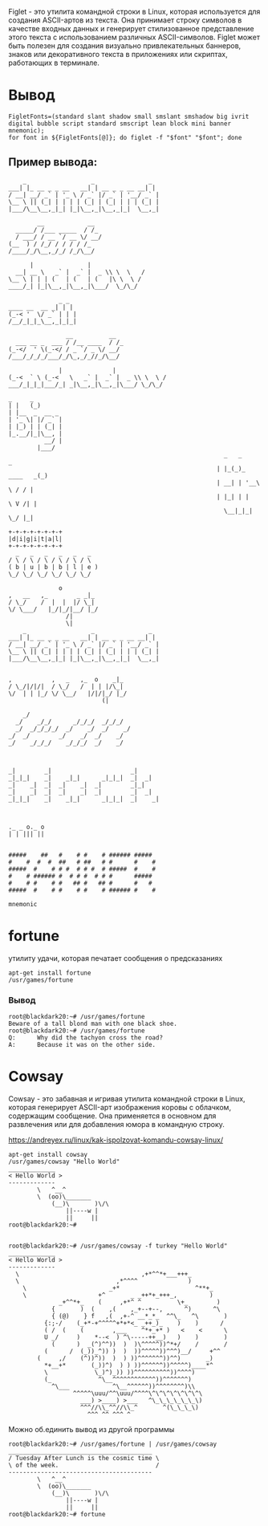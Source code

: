 Figlet - это утилита командной строки в Linux, которая используется для создания ASCII-артов из текста.
 Она принимает строку символов в качестве входных данных и генерирует стилизованное представление этого текста с использованием различных ASCII-символов. Figlet может быть полезен для создания визуально привлекательных баннеров, знаков или декоративного текста в приложениях или скриптах, работающих в терминале.

# Вывод 

    FigletFonts=(standard slant shadow small smslant smshadow big ivrit digital bubble script standard smscript lean block mini banner mnemonic);
    for font in ${FigletFonts[@]}; do figlet -f "$font" "$font"; done

## Пример вывода:

        _                  _               _
    ___| |_ __ _ _ __   __| | __ _ _ __ __| |
    / __| __/ _` | '_ \ / _` |/ _` | '__/ _` |
    \__ \ || (_| | | | | (_| | (_| | | | (_| |
    |___/\__\__,_|_| |_|\__,_|\__,_|_|  \__,_|

            __            __
      _____/ /___ _____  / /_
      / ___/ / __ `/ __ \/ __/
    (__  ) / /_/ / / / / /_
    /____/_/\__,_/_/ /_/\__/

          |               |
      __| __ \   _` |  _` |  _ \\ \  \   /
    \__ \ | | | (   | (   | (   |\ \  \ /
    ____/_| |_|\__,_|\__,_|\___/  \_/\_/

                  _ _
    ____ __  __ _| | |
    (_-< '  \/ _` | | |
    /__/_|_|_\__,_|_|_|

                    __          __
      ___ __ _  ___ / /__ ____  / /_
    (_-</  ' \(_-</ / _ `/ _ \/ __/
    /___/_/_/_/___/_/\_,_/_//_/\__/

                  |              |
    (_-<  ` \ (_-<   \   _` |  _` |  _ \\ \  \ /
    ___/_|_|_|___/_| _|\__,_|\__,_|\___/ \_/\_/

    _     _
    | |   (_)
    | |__  _  __ _
    | '_ \| |/ _` |
    | |_) | | (_| |
    |_.__/|_|\__, |
              __/ |
            |___/
                                                                _   _            _
                                                              | |_(_)_ ____   _(_)
                                                              | __| | '__\ \ / / |
                                                              | |_| | |   \ V /| |
                                                                \__|_|_|    \_/ |_|

    +-+-+-+-+-+-+-+
    |d|i|g|i|t|a|l|
    +-+-+-+-+-+-+-+
      _   _   _   _   _   _
    / \ / \ / \ / \ / \ / \
    ( b | u | b | b | l | e )
    \_/ \_/ \_/ \_/ \_/ \_/

                  o
    ,   __   ,_        _ _|_
    / \_/    /  |  |  |/ \_|
    \/ \___/   |_/|_/|__/ |_/
                    /|
                    \|
        _                  _               _
    ___| |_ __ _ _ __   __| | __ _ _ __ __| |
    / __| __/ _` | '_ \ / _` |/ _` | '__/ _` |
    \__ \ || (_| | | | | (_| | (_| | | | (_| |
    |___/\__\__,_|_| |_|\__,_|\__,_|_|  \__,_|


    ,           ,   _   ,_  o    _|_
    / \_/|/|/|  / \_/   /  | | |/\_|
    \/  | | |_/ \/ \__/   |/|/|_/ |_/
                              (|

        _/
      _/    _/_/      _/_/_/  _/_/_/
      _/  _/_/_/_/  _/    _/  _/    _/
    _/  _/        _/    _/  _/    _/
    _/    _/_/_/    _/_/_/  _/    _/



    _|        _|                      _|
    _|_|_|    _|    _|_|      _|_|_|  _|  _|
    _|    _|  _|  _|    _|  _|        _|_|
    _|    _|  _|  _|    _|  _|        _|  _|
    _|_|_|    _|    _|_|      _|_|_|  _|    _|



    ._ _ o._ o
    | | ||| ||


    #####    ##   #    # #    # ###### #####
    #    #  #  #  ##   # ##   # #      #    #
    #####  #    # # #  # # #  # #####  #    #
    #    # ###### #  # # #  # # #      #####
    #    # #    # #   ## #   ## #      #   #
    #####  #    # #    # #    # ###### #    #

    mnemonic

# fortune
утилиту удачи, которая печатает сообщения о предсказаниях  

    apt-get install fortune
    /usr/games/fortune 

### Вывод
    root@blackdark20:~# /usr/games/fortune
    Beware of a tall blond man with one black shoe.
    root@blackdark20:~# /usr/games/fortune
    Q:      Why did the tachyon cross the road?
    A:      Because it was on the other side.

# Cowsay
Cowsay - это забавная и игривая утилита командной строки в Linux, которая генерирует ASCII-арт изображения коровы с облачком, содержащим сообщение. Она применяется в основном для развлечения или для добавления юмора в командную строку. 

https://andreyex.ru/linux/kak-ispolzovat-komandu-cowsay-linux/

    apt-get install cowsay
    /usr/games/cowsay "Hello World"
    _____________
    < Hello World >
    -------------
            \   ^__^
            \  (oo)\_______
                (__)\       )\/\
                    ||----w |
                    ||     ||
    root@blackdark20:~#


    root@blackdark20:~# /usr/games/cowsay -f turkey "Hello World"
    _____________
    < Hello World >
    -------------
      \                                  ,+*^^*+___+++_
      \                           ,*^^^^              )
        \                       _+*                     ^**+_
        \                    +^       _ _++*+_+++_,         )
                  _+^^*+_    (     ,+*^ ^          \+_        )
                {       )  (    ,(    ,_+--+--,      ^)      ^\
                { (@)    } f   ,(  ,+-^ __*_*_  ^^\_   ^\       )
              {:;-/    (_+*-+^^^^^+*+*<_ _++_)_    )    )      /
              ( /  (    (        ,___    ^*+_+* )   <    <      \
              U _/     )    *--<  ) ^\-----++__)   )    )       )
                (      )  _(^)^^))  )  )\^^^^^))^*+/    /       /
              (      /  (_))_^)) )  )  ))^^^^^))^^^)__/     +^^
            (     ,/    (^))^))  )  ) ))^^^^^^^))^^)       _)
              *+__+*       (_))^)  ) ) ))^^^^^^))^^^^^)____*^
              \             \_)^)_)) ))^^^^^^^^^^))^^^^)
              (_             ^\__^^^^^^^^^^^^))^^^^^^^)
                ^\___            ^\__^^^^^^))^^^^^^^^)\\
                      ^^^^^\uuu/^^\uuu/^^^^\^\^\^\^\^\^\^\
                        ___) >____) >___   ^\_\_\_\_\_\_\)
                        ^^^//\\_^^//\\_^       ^(\_\_\_\)
                          ^^^ ^^ ^^^ ^

Можно об.единить вывод из другой программы

    root@blackdark20:~# /usr/games/fortune | /usr/games/cowsay
    ________________________________________
    / Tuesday After Lunch is the cosmic time \
    \ of the week.                           /
    ----------------------------------------
            \   ^__^
            \  (oo)\_______
                (__)\       )\/\
                    ||----w |
                    ||     ||
    root@blackdark20:~# fortune

    
